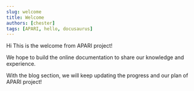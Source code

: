 ```yaml
---
slug: welcome
title: Welcome
authors: [chester]
tags: [APARI, hello, docusaurus]
---
```


Hi This is the welcome from APARI project!

We hope to build the online documentation to share our knowledge and experience.

With the blog section, we will keep updating the progress and our plan of APARI project!